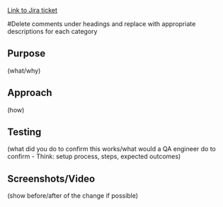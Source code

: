 [Link to Jira ticket](url_goes_here)

#Delete comments under headings and replace with appropriate descriptions for each category

## Purpose 
(what/why)

## Approach 
(how)

## Testing
(what did you do to confirm this works/what would a QA engineer do to confirm - Think: setup process, steps, expected outcomes)

## Screenshots/Video
(show before/after of the change if possible)
